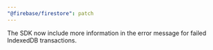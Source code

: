 ```yaml
---
"@firebase/firestore": patch
---
```


The SDK now include more information in the error message for failed IndexedDB transactions.
